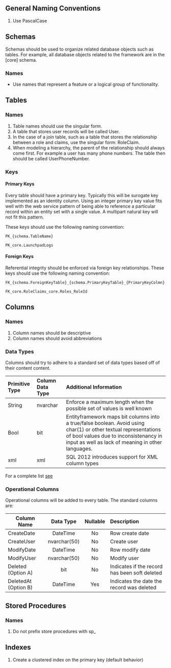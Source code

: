 ## General Naming Conventions

1. Use PascalCase


## Schemas
Schemas should be used to organize related database objects such as tables. For example, all database objects related to the framework are in the [core] schema.

### Names
* Use names that represent a feature or a logical group of functionality.

## Tables


### Names
1. Table names should use the singular form. 
 1. A table that stores user records will be called User. 
 2. In the case of a join table, such as a table that stores the relationship between a role and claims, use the singular form: RoleClaim.
2. When modeling a hierarchy, the parent of the relationship should always come first. For example a user has many phone numbers. The table then should be called UserPhoneNumber.

 
### Keys

#### Primary Keys
Every table should have a primary key. Typically this will be surogate key implemented as an identity column. Using an integer primary key value fits well with the web service pattern of being able to reference a particular record within an entity set with a single value. A multipart natural key will not fit this pattern.

These keys should use the following naming convention:


```
PK_{schema.TableName}

PK_core.LaunchpadLogs

```

#### Foreign Keys
Referential integrity should be enforced via foreign key relationships. These keys should use the following naming convention:

```
FK_{schema.ForeignKeyTable}_{schema.PrimaryKeyTable}_{PrimaryKeyColmn}

FK_core.RoleClaims_core.Roles_RoleId

```


## Columns 

### Names
1. Column names should be descriptive
2. Column names should avoid abbreviations


### Data Types
Columns should try to adhere to a standard set of data types based off of their content content.

|Primitive Type | Column Data Type | Additional Information
|:----|:----|:----|
|String | nvarchar | Enforce a maximum length when the possible set of values is well known|
| Bool | bit | Entityframework maps bit columns into a true/false boolean. Avoid using char(1) or other textual representations of bool values due to inconsistenancy in input as well as lack of meaning in other languages.|
| xml | xml | SQL 2012 introduces support for XML column types|


For a complete list [see](https://msdn.microsoft.com/en-us/library/cc716729(v=vs.110).aspx)



### Operational Columns
Operational columns will be added to every table. The standard columns are:

| Column Name | Data Type | Nullable | Description
| ------------- |:-------------:| :-----:| :-----|
| CreateDate | DateTime | No | Row create date|
| CreateUser | nvarchar(50) | No | Create user |
| ModifyDate | DateTime | No | Row modify date | 
| ModifyUser | nvarchar(50) | No | Modify user |
| Deleted (Option A)    | bit | No    | Indicates if the record has been soft deleted|
| DeletedAt (Option B) | DateTime | Yes | Indicates the date the record was deleted|

## Stored Procedures

### Names
1. Do not prefix store procedures with sp_ 

## Indexes
1. Create a clustered index on the primary key  (default behavior) 
